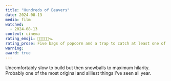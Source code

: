 ```yaml
---
title: "Hundreds of Beavers"
date: 2024-08-13
media: film
watched:
  - 2024-08-13
context: cinema
rating_emoji: 🍿🍿🍿🍿🍿🪤
rating_prose: Five bags of popcorn and a trap to catch at least one of those pesky beavers!
warning:
award: true
---
```


Uncomfortably slow to build but then snowballs to maximum hilarity. Probably one of the most original and silliest things I’ve seen all year.
